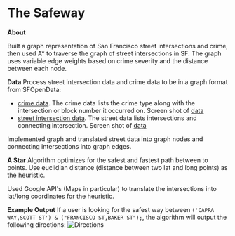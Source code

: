 # The Safeway

**About**

Built a graph representation of San Francisco street intersections and crime, then used A* to traverse the graph of street intersections in SF. The graph uses variable edge weights based on crime severity and the distance between each node.

**Data**
Process street intersection data and crime data to be in a graph format from SFOpenData:
 - [crime data](https://data.sfgov.org/Public-Safety/SFPD-Incidents-Current-Year-2016-/9v2m-8wqu). The crime data lists the crime type along with the intersection or block number it occurred on. Screen shot of [data](https://github.com/courtneyod/q2-route-finder/blob/master/public/images/readmeimages/crimedata.png)
 - [street intersection data](https://data.sfgov.org/Geographic-Locations-and-Boundaries/List-of-Streets-and-Intersections/pu5n-qu5c). The street data lists intersections and connecting intersection. Screen shot of [data](https://github.com/courtneyod/q2-route-finder/blob/master/public/images/readmeimages/street-intersection.png)

Implemented graph and translated street data into graph nodes and connecting intersections into graph edges.

**A Star**
Algorithm optimizes for the safest and fastest path between to points. Use euclidian distance (distance between two lat and long points) as the heuristic.

Used Google API's (Maps in particular) to translate the intersections into lat/long coordinates for the heuristic.

 **Example Output**
 If a user is looking for the safest way between `('CAPRA WAY,SCOTT ST') & ("FRANCISCO ST,BAKER ST");`, the algorithm will output the following directions:
 ![Directions](https://github.com/courtneyod/q2-route-finder/blob/master/public/images/directions.png)
